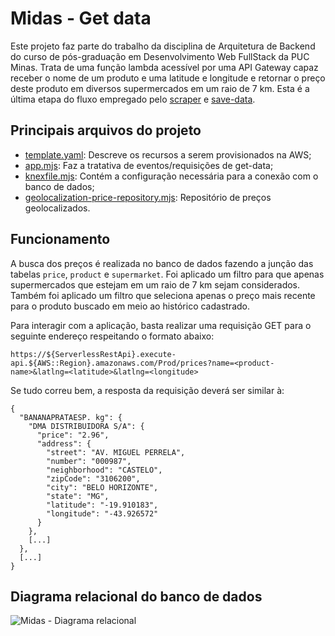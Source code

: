 # Midas - Get data

Este projeto faz parte do trabalho da disciplina de Arquitetura de Backend do curso de pós-graduação em Desenvolvimento Web FullStack da PUC Minas. Trata de uma função lambda acessível por uma API Gateway capaz receber o nome de um produto e uma latitude e longitude e retornar o preço deste produto em diversos supermercados em um raio de 7 km. Esta é a última etapa do fluxo empregado pelo [scraper](https://github.com/RicardoGPP/dwfs-abeol2-midas-scrapper-lambda) e [save-data](https://github.com/RicardoGPP/dwfs-abeol2-midas-save-data-lambda).

## Principais arquivos do projeto

 - [template.yaml](https://github.com/RicardoGPP/dwfs-abeol2-midas-get-data-lambda/blob/main/template.yaml): Descreve os recursos a serem provisionados na AWS;
 - [app.mjs](https://github.com/RicardoGPP/dwfs-abeol2-midas-get-data-lambda/blob/main/app/app.mjs): Faz a tratativa de eventos/requisições de get-data;
 - [knexfile.mjs](https://github.com/RicardoGPP/dwfs-abeol2-midas-get-data-lambda/blob/main/app/knexfile.js): Contém a configuração necessária para a conexão com o banco de dados;
 - [geolocalization-price-repository.mjs](https://github.com/RicardoGPP/dwfs-abeol2-midas-get-data-lambda/blob/main/app/src/repository/geolocalization-price-repository.mjs): Repositório de preços geolocalizados.

## Funcionamento

A busca dos preços é realizada no banco de dados fazendo a junção das tabelas `price`, `product` e `supermarket`. Foi aplicado um filtro para que apenas supermercados que estejam em um raio de 7 km sejam considerados. Também foi aplicado um filtro que seleciona apenas o preço mais recente para o produto buscado em meio ao histórico cadastrado.

Para interagir com a aplicação, basta realizar uma requisição GET para o seguinte endereço respeitando o formato abaixo:

```
https://${ServerlessRestApi}.execute-api.${AWS::Region}.amazonaws.com/Prod/prices?name=<product-name>&latlng=<latitude>&latlng=<longitude>
```

Se tudo correu bem, a resposta da requisição deverá ser similar à:

```
{
  "BANANAPRATAESP. kg": {
    "DMA DISTRIBUIDORA S/A": {
      "price": "2.96",
      "address": {
        "street": "AV. MIGUEL PERRELA",
        "number": "000987",
        "neighborhood": "CASTELO",
        "zipCode": "3106200",
        "city": "BELO HORIZONTE",
        "state": "MG",
        "latitude": "-19.910183",
        "longitude": "-43.926572"
      }
    },
    [...]
  },
  [...]
}
```

## Diagrama relacional do banco de dados

![Midas - Diagrama relacional](https://github.com/user-attachments/assets/4c5fd71a-7e5a-42c8-beae-865e805ae84a)
